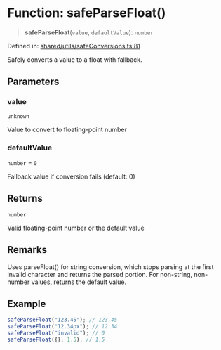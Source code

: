 # Function: safeParseFloat()

> **safeParseFloat**(`value`, `defaultValue`): `number`

Defined in: [shared/utils/safeConversions.ts:81](https://github.com/Nick2bad4u/Uptime-Watcher/blob/main/shared/utils/safeConversions.ts#L81)

Safely converts a value to a float with fallback.

## Parameters

### value

`unknown`

Value to convert to floating-point number

### defaultValue

`number` = `0`

Fallback value if conversion fails (default: 0)

## Returns

`number`

Valid floating-point number or the default value

## Remarks

Uses parseFloat() for string conversion, which stops parsing at the first
invalid character and returns the parsed portion. For non-string, non-number
values, returns the default value.

## Example

```typescript
safeParseFloat("123.45"); // 123.45
safeParseFloat("12.34px"); // 12.34
safeParseFloat("invalid"); // 0
safeParseFloat({}, 1.5); // 1.5
```
